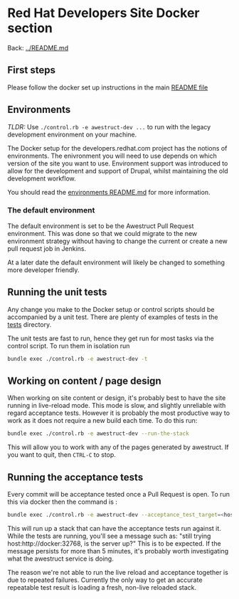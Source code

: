 # Red Hat Developers Site Docker section

Back: [../README.md](../README.md)

## First steps
Please follow the docker set up instructions in the main [README file](../README.md)

## Environments

*TLDR:* Use `./control.rb -e awestruct-dev ...` to run with the legacy development environment on your machine.

The Docker setup for the developers.redhat.com project has the notions of environments. The enivronment
you will need to use depends on which version of the site you want to use. Environment support was introduced to allow
for the development and support of Drupal, whilst maintaining the old development workflow.

You should read the [environments README.md](environments/README.md) for more information.

### The default environment

The default environment is set to be the Awestruct Pull Request environment. This was done so that we could migrate to the new environment
 strategy without having to change the current or create a new pull request job in Jenkins.

 At a later date the default environment will likely be changed to something more developer friendly.

## Running the unit tests

Any change you make to the Docker setup or control scripts should be accompanied by a unit test. There are plenty of examples of tests in the [tests](tests) directory.

The unit tests are fast to run, hence they get run for most tasks via the control script. To run them in isolation run

```bash
bundle exec ./control.rb -e awestruct-dev -t
```

## Working on content / page design
When working on site content or design, it's probably best to have the site running in live-reload mode. This mode is slow, and slightly unreliable with regard acceptance tests. However it is probably the most productive way to work as it does not require a new build each time. To do this run:

```bash
bundle exec ./control.rb -e awestruct-dev --run-the-stack
```

This will allow you to work with any of the pages generated by awestruct. If you want to quit, then `CTRL-C` to stop.

## Running the acceptance tests
Every commit will be acceptance tested once a Pull Request is open. To run this via docker then the command is :

```bash
bundle exec ./control.rb -e awestruct-dev --acceptance_test_target=<host_to_test>
```

This will run up a stack that can have the acceptance tests run against it. While the tests are running, you'll see a message such as:
"still trying host:http://docker:32768, is the server up?"
This is to be expected. If the message persists for more than 5 minutes, it's probably worth investigating what the awestruct service is doing.

The reason we're not able to run the live reload and acceptance together is due to repeated failures. Currently the only way to get an accurate repeatable test result is loading a fresh, non-live reloaded stack.

